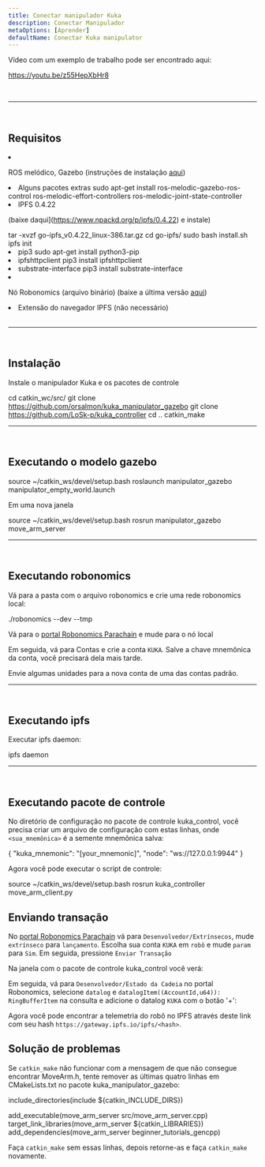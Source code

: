 ```yaml
---
title: Conectar manipulador Kuka
description: Conectar Manipulador
metaOptions: [Aprender]
defaultName: Conectar Kuka manipulator
---
```


Vídeo com um exemplo de trabalho pode ser encontrado aqui:

https://youtu.be/z55HepXbHr8

<br/>

***

<br/>

## Requisitos

<List>

<li class="flex">

ROS melódico, Gazebo (instruções de instalação [aqui](http://wiki.ros.org/melodic/Instalação/Ubuntu))
</li>

<li>Alguns pacotes extras

<LessonCodeWrapper language="bash" codeClass="big-code">
sudo apt-get install ros-melodic-gazebo-ros-control ros-melodic-effort-controllers ros-melodic-joint-state-controller
</LessonCodeWrapper>

</li>

<li> IPFS 0.4.22 

(baixe daqui](https://www.npackd.org/p/ipfs/0.4.22) e instale)

<LessonCodeWrapper language="bash" codeClass="big-code">
tar -xvzf go-ipfs_v0.4.22_linux-386.tar.gz
cd go-ipfs/
sudo bash install.sh
ipfs init
</LessonCodeWrapper>

</li>

<li>pip3

<LessonCodeWrapper language="bash">
sudo apt-get install python3-pip
</LessonCodeWrapper>

</li>

<li>ipfshttpclient

<LessonCodeWrapper language="bash">
pip3 install ipfshttpclient
</LessonCodeWrapper>

</li>

<li>substrate-interface

<LessonCodeWrapper language="bash">
pip3 install substrate-interface
</LessonCodeWrapper>

</li>

<li class="flex">

Nó Robonomics (arquivo binário) (baixe a última versão [aqui](https://github.com/airalab/robonomics/releases))

</li>

<li>Extensão do navegador IPFS (não necessário)</li>

</List>

<br/>

***

<br/>

## Instalação
Instale o manipulador Kuka e os pacotes de controle

<LessonCodeWrapper language="bash" codeClass="big-code">cd catkin_wc/src/
git clone https://github.com/orsalmon/kuka_manipulator_gazebo
git clone https://github.com/LoSk-p/kuka_controller
cd ..
catkin_make</LessonCodeWrapper>

***

<br/>

## Executando o modelo gazebo

<LessonCodeWrapper language="bash" codeClass="big-code">
source ~/catkin_ws/devel/setup.bash
roslaunch manipulator_gazebo manipulator_empty_world.launch
</LessonCodeWrapper>

Em uma nova janela

<LessonCodeWrapper language="bash">
source ~/catkin_ws/devel/setup.bash
rosrun manipulator_gazebo move_arm_server
</LessonCodeWrapper>

<LessonImages imageClasses="mb" src="kuka/1.png" alt="model"/>

***

<br/>

## Executando robonomics
Vá para a pasta com o arquivo robonomics e crie uma rede robonomics local:

<LessonCodeWrapper language="bash">
./robonomics --dev --tmp
</LessonCodeWrapper>

<LessonImages imageClasses="mb" src="kuka/robonomics.png" alt="robonomics"/>

Vá para o [portal Robonomics Parachain](https://polkadot.js.org/apps/?rpc=wss%3A%2F%2Fkusama.rpc.robonomics.network%2F#/) e mude para o nó local

<LessonImages imageClasses="mb" src="kuka/local.png" alt="local"/>

Em seguida, vá para Contas e crie a conta `KUKA`. Salve a chave mnemônica da conta, você precisará dela mais tarde. 


<LessonImages imageClasses="mb" src="kuka/create_acc.png" alt="acc"/>

Envie algumas unidades para a nova conta de uma das contas padrão.

<LessonImages imageClasses="mb" src="kuka/send_money.png" alt="accs"/>

***
<br/>

## Executando ipfs
Executar ipfs daemon:

<LessonCodeWrapper language="bash">
ipfs daemon
</LessonCodeWrapper>

***

</br>

## Executando pacote de controle
No diretório de configuração no pacote de controle kuka_control, você precisa criar um arquivo de configuração com estas linhas, onde `<sua_mnemônica>` é a semente mnemônica salva:

<LessonCodeWrapper language="bash">
{
    "kuka_mnemonic": "[your_mnemonic]",
    "node": "ws://127.0.0.1:9944"
}
</LessonCodeWrapper>


Agora você pode executar o script de controle:

<LessonCodeWrapper language="bash">
source ~/catkin_ws/devel/setup.bash
rosrun kuka_controller move_arm_client.py
</LessonCodeWrapper>

<LessonImages imageClasses="mb" src="kuka/run.png" alt="control"/>

## Enviando transação
No [portal Robonomics Parachain](https://polkadot.js.org/apps/?rpc=wss%3A%2F%2Fkusama.rpc.robonomics.network%2F#/) vá para `Desenvolvedor/Extrínsecos`, mude `extrínseco` para `lançamento`. Escolha sua conta `KUKA` em `robô` e mude `param` para `Sim`. Em seguida, pressione `Enviar Transação`

<LessonImages imageClasses="mb" src="kuka/launch.png" alt="transaction"/>

Na janela com o pacote de controle kuka_control você verá:

<LessonImages imageClasses="mb" src="kuka/res.png" alt="done"/>

Em seguida, vá para `Desenvolvedor/Estado da Cadeia` no portal Robonomics, selecione `datalog` e `datalogItem((AccountId,u64)): RingBufferItem` na consulta e adicione o datalog `KUKA` com o botão '+':

<LessonImages imageClasses="mb" src="kuka/datalog.png" alt="datalog"/>

Agora você pode encontrar a telemetria do robô no IPFS através deste link com seu hash `https://gateway.ipfs.io/ipfs/<hash>`.

## Solução de problemas

Se `catkin_make` não funcionar com a mensagem de que não consegue encontrar MoveArm.h, tente remover as últimas quatro linhas em CMakeLists.txt no pacote kuka_manipulator_gazebo:

<LessonCodeWrapper language="yaml">
include_directories(include ${catkin_INCLUDE_DIRS})

add_executable(move_arm_server src/move_arm_server.cpp)
target_link_libraries(move_arm_server ${catkin_LIBRARIES})
add_dependencies(move_arm_server beginner_tutorials_gencpp)
</LessonCodeWrapper>

Faça `catkin_make` sem essas linhas, depois retorne-as e faça `catkin_make` novamente.